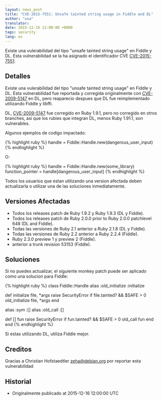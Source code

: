 ```yaml
---
layout: news_post
title: "CVE-2015-7551: Unsafe tainted string usage in Fiddle and DL"
author: "usa"
translator:
date: 2015-12-16 12:00:00 +0000
tags: security
lang: es
---
```


Existe una vulerabilidad del tipo "unsafe tainted string usage" en Fiddle y DL.
Esta vulnerabilidad se la ha asignado el identificador CVE
[CVE-2015-7551](http://cve.mitre.org/cgi-bin/cvename.cgi?name=CVE-2015-7551).

Detalles
-------

Existe una vulerabilidad del tipo "unsafe tainted string usage" en Fiddle y DL.
Esta vulnerabilidad fue reportada y corregida originalmente con
[CVE-2009-5147](http://cve.mitre.org/cgi-bin/cvename.cgi?name=CVE-2009-5147) en
DL, pero reaparecio despues que DL fue reimplementado utilizando Fiddle y libffi.

DL, [CVE-2009-5147](http://cve.mitre.org/cgi-bin/cvename.cgi?name=CVE-2009-5147) fue corregido en Ruby 1.9.1,
pero no corregido en otros branches, asi que los rubies que integran DL, menos
Ruby 1.91.1, son vulnerables.

Algunos ejemplos de codigo impactado:

{% highlight ruby %}
handle = Fiddle::Handle.new(dangerous_user_input)
{% endhighlight %}

O:

{% highlight ruby %}
handle = Fiddle::Handle.new(some_library)
function_pointer = handle[dangerous_user_input]
{% endhighlight %}

Todos los usuarios que estan utilizando una version afectada deben actualizarla
o utilizar una de las soluciones inmediatamente.

Versiones Afectadas
-----------------

* Todos los releases patch de Ruby 1.9.2 y Ruby 1.9.3 (DL y Fiddle).
* Todos los releases patch de Ruby 2.0.0 prior to Ruby 2.0.0 patchlevel 648 (DL and Fiddle).
* Todas las versiones de Ruby 2.1 anterior a Ruby 2.1.8 (DL y Fiddle).
* Todas las versiones de Ruby 2.2 anterior a Ruby 2.2.4 (Fiddle).
* Ruby 2.3.0 preview 1 y preview 2 (Fiddle).
* anterior a trunk revision 53153 (Fiddle).

Soluciones
-----------

Si no puedes actualizar, el siguiente monkey patch puede ser aplicado
como una solucion para Fiddle:

{% highlight ruby %}
class Fiddle::Handle
  alias :old_initialize :initialize

  def initialize file, *args
    raise SecurityError if file.tainted? && $SAFE > 0
    old_initialize file, *args
  end

  alias :sym :[]
  alias :old_call :[]

  def [] fun
    raise SecurityError if fun.tainted? && $SAFE > 0
    old_call fun
  end
end
{% endhighlight %}

Si estas utilizando DL, utiliza Fiddle mejor.

Creditos
-------

Gracias a Christian Hofstaedtler <zeha@debian.org> por reportar esta vulnerabilidad

Historial
-------

* Originalmente publicado at 2015-12-16 12:00:00 UTC
